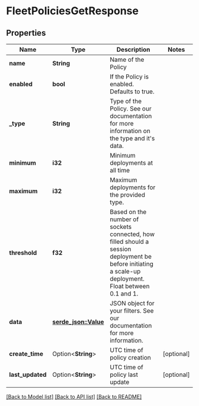 # FleetPoliciesGetResponse

## Properties

Name | Type | Description | Notes
------------ | ------------- | ------------- | -------------
**name** | **String** | Name of the Policy | 
**enabled** | **bool** | If the Policy is enabled. Defaults to true. | 
**_type** | **String** | Type of the Policy. See our documentation for more information on the type and it's data. | 
**minimum** | **i32** | Minimum deployments at all time | 
**maximum** | **i32** | Maximum deployments for the provided type. | 
**threshold** | **f32** | Based on the number of sockets connected, how filled should a session deployment be before initiating a scale-up deployment. Float between 0.1 and 1. | 
**data** | [**serde_json::Value**](.md) | JSON object for your filters. See our documentation for more information. | 
**create_time** | Option<**String**> | UTC time of policy creation | [optional]
**last_updated** | Option<**String**> | UTC time of policy last update | [optional]

[[Back to Model list]](../README.md#documentation-for-models) [[Back to API list]](../README.md#documentation-for-api-endpoints) [[Back to README]](../README.md)


